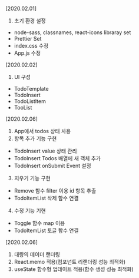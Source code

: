 [2020.02.01]
1. 초기 환경 설정
- node-sass, classnames, react-icons libraray set
- Prettier Set
- index.css 수정
- App.js 수정


[2020.02.02]
1. UI 구성
- TodoTemplate
- TodoInsert
- TodoListItem
- TooList

[2020.02.06]
1. App에서 todos 상태 사용
2. 항목 추가 기능 구현
- TodoInsert value 상태 관리
- TodoInsert Todos 배열에 새 객체 추가
- TodoInsert onSubmit Event 설정
3. 지우기 기능 구현
- Remove 함수 filter 이용 id 항목 추출
- TodoItemList 삭제 함수 연결
4. 수정 기능 기현
- Toggle 함수 map 이용 
- TodoItemList 토글 함수 연결

[2020.02.06]
1. 대량의 데이더 랜더링
2. React.memo 적용(컴포넌트 리랜더링 성능 최적화)
3. useState 함수형 업데이트 적용(함수 생성 성능 최적화)